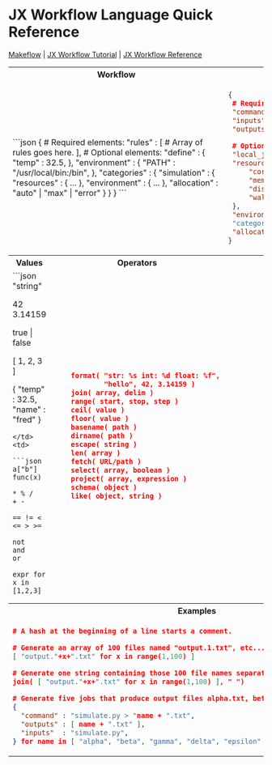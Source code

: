 # JX Workflow Language Quick Reference

[Makeflow](../../makeflow) | [JX Workflow Tutorial](../jx-tutorial) | [JX Workflow Reference](../jx)

    
<table>
<tr>
<th colspan="2"> Workflow </th> <th colspan="1"> Rules </th>
<tr>
<td colspan="2">
```json
{
 # Required elements:
 "rules" : [
   # Array of rules goes here.
 ],
 # Optional elements:
 "define" : {
   "temp" : 32.5,
 },
 "environment" : {
   "PATH" : "/usr/local/bin:/bin",
 },
 "categories" : {
  "simulation" : {
      "resources" : { ... },
      "environment" : { ... },
      "allocation" : "auto" | "max" | "error"
  }
 }
}
```
</td>
<td>

```json
{
 # Required elements
 "command" : "./sim calib.dat > out",
 "inputs" : [ "sim", "calib.dat" ],
 "outputs" : [ "out" ],

 # Optional elements
 "local_job" : true | false,
 "resources" : {
     "cores":4,
     "memory":8,
     "disk":16,
     "wall-time":3600
 },
 "environment" : { ... }
 "category" : "simulation",
 "allocation" : "first"|"max"|"error"
}
```
</td>
</tr>

<tr>
<th> Values </th> <th> Operators </th> <th> Functions </th>
</tr>

<tr>
<td>
```json
"string"

42
3.14159

true | false

[ 1, 2, 3 ]

{ "temp" : 32.5,
  "name" : "fred" }
```
</td>
<td>

```json
a["b"]
func(x)

* % /
+ -

== != < <= > >=

not
and
or

expr for x in [1,2,3]
```
</td>

<td>

```json
    format( "str: %s int: %d float: %f",
            "hello", 42, 3.14159 )
    join( array, delim )
    range( start, stop, step )
    ceil( value )
    floor( value )
    basename( path )
    dirname( path )
    escape( string )
    len( array )
    fetch( URL/path )
    select( array, boolean )
    project( array, expression )
    schema( object )
    like( object, string )
```

</td>
</tr>

<tr>
<th colspan="3"> Examples </th>
</tr>

<tr>
<td colspan="3">

```json
# A hash at the beginning of a line starts a comment.

# Generate an array of 100 files named "output.1.txt", etc...
[ "output."+x+".txt" for x in range(1,100) ]

# Generate one string containing those 100 file names separated by a space.
join( [ "output."+x+".txt" for x in range(1,100) ], " ")

# Generate five jobs that produce output files alpha.txt, beta.txt, ...
{
  "command" : "simulate.py > "name + ".txt",
  "outputs" : [ name + ".txt" ],
  "inputs"  : "simulate.py",
} for name in [ "alpha", "beta", "gamma", "delta", "epsilon" ]
```
</td>
</tr>
</table>
    
    

